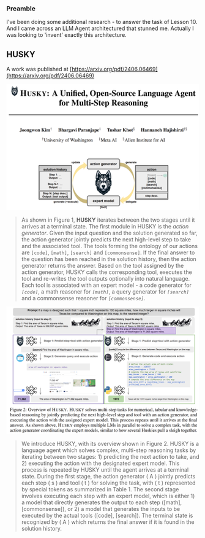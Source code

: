 ### Preamble
I've been doing some additional research - to answer the task of Lesson 10. And I came across an LLM Agent architectured that stunned me. Actually I was looking to 'invent' exactly this architecture.

## HUSKY
A work was published at [https://arxiv.org/pdf/2406.06469](https://arxiv.org/pdf/2406.06469)

![Figure 1](https://github.com/alexb7373/ai_course/blob/master/husky01.png "Figure 1")
> As shown in Figure 1, **HUSKY** iterates between the two stages until it arrives at a terminal state. The first module in HUSKY is the *action generator*. Given the input question and the solution generated so far, the action generator jointly predicts the next high-level step to take and the associated tool. The tools forming the ontology of our actions are `[code]`, `[math]`, `[search]` and `[commonsense]`. If the final answer to the question has been reached in the solution history, then the action generator returns the answer. Based on the tool assigned by the action generator, HUSKY calls the corresponding tool, executes the tool and re-writes the tool outputs optionally into natural language. Each tool is associated with an expert model - a code generator for *`[code]`*, a math reasoner for *`[math]`*, a query generator for *`[search]`* and a commonsense reasoner for *`[commonsense]`*.

![Figure 2](https://github.com/alexb7373/ai_course/blob/master/husky02.png "Figure 2")
> We introduce HUSKY, with its overview shown in Figure 2. HUSKY is a language agent which solves complex, multi-step reasoning tasks by iterating between two stages: 1) predicting the next action to take, and 2) executing the action with the designated expert model. This process is repeated by HUSKY until the agent arrives at a terminal state. During the first stage, the action generator \( A \) jointly predicts each step \( s \) and tool \( t \) for solving the task, with \( t \) represented by special tokens as summarized in Table 1. The second stage involves executing each step with an expert model, which is either 1) a model that directly generates the output to each step ([math], [commonsense]), or 2) a model that generates the inputs to be executed by the actual tools ([code], [search]). The terminal state is recognized by \( A \) which returns the final answer if it is found in the solution history.

